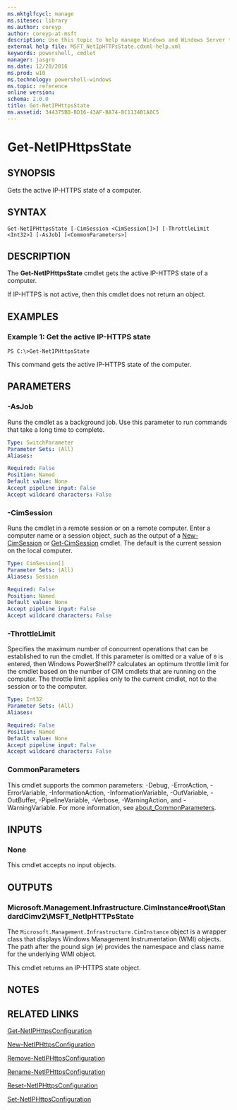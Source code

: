 ```yaml
---
ms.mktglfcycl: manage
ms.sitesec: library
ms.author: coreyp
author: coreyp-at-msft
description: Use this topic to help manage Windows and Windows Server technologies with Windows PowerShell.
external help file: MSFT_NetIpHTTPsState.cdxml-help.xml
keywords: powershell, cmdlet
manager: jasgro
ms.date: 12/20/2016
ms.prod: w10
ms.technology: powershell-windows
ms.topic: reference
online version: 
schema: 2.0.0
title: Get-NetIPHttpsState
ms.assetid: 344375BD-BD16-43AF-BA74-BC1134B1A8C5
---
```


# Get-NetIPHttpsState

## SYNOPSIS
Gets the active IP-HTTPS state of a computer.

## SYNTAX

```
Get-NetIPHttpsState [-CimSession <CimSession[]>] [-ThrottleLimit <Int32>] [-AsJob] [<CommonParameters>]
```

## DESCRIPTION
The **Get-NetIPHttpsState** cmdlet gets the active IP-HTTPS state of a computer.

If IP-HTTPS is not active, then this cmdlet does not return an object.

## EXAMPLES

### Example 1: Get the active IP-HTTPS state
```
PS C:\>Get-NetIPHttpsState
```

This command gets the active IP-HTTPS state of the computer.

## PARAMETERS

### -AsJob
Runs the cmdlet as a background job. Use this parameter to run commands that take a long time to complete.

```yaml
Type: SwitchParameter
Parameter Sets: (All)
Aliases: 

Required: False
Position: Named
Default value: None
Accept pipeline input: False
Accept wildcard characters: False
```

### -CimSession
Runs the cmdlet in a remote session or on a remote computer.
Enter a computer name or a session object, such as the output of a [New-CimSession](http://go.microsoft.com/fwlink/p/?LinkId=227967) or [Get-CimSession](http://go.microsoft.com/fwlink/p/?LinkId=227966) cmdlet.
The default is the current session on the local computer.

```yaml
Type: CimSession[]
Parameter Sets: (All)
Aliases: Session

Required: False
Position: Named
Default value: None
Accept pipeline input: False
Accept wildcard characters: False
```

### -ThrottleLimit
Specifies the maximum number of concurrent operations that can be established to run the cmdlet.
If this parameter is omitted or a value of `0` is entered, then Windows PowerShell?? calculates an optimum throttle limit for the cmdlet based on the number of CIM cmdlets that are running on the computer.
The throttle limit applies only to the current cmdlet, not to the session or to the computer.

```yaml
Type: Int32
Parameter Sets: (All)
Aliases: 

Required: False
Position: Named
Default value: None
Accept pipeline input: False
Accept wildcard characters: False
```

### CommonParameters
This cmdlet supports the common parameters: -Debug, -ErrorAction, -ErrorVariable, -InformationAction, -InformationVariable, -OutVariable, -OutBuffer, -PipelineVariable, -Verbose, -WarningAction, and -WarningVariable. For more information, see [about_CommonParameters](http://go.microsoft.com/fwlink/?LinkID=113216).

## INPUTS

### None
This cmdlet accepts no input objects.

## OUTPUTS

### Microsoft.Management.Infrastructure.CimInstance#root\StandardCimv2\MSFT_NetIpHTTPsState
The `Microsoft.Management.Infrastructure.CimInstance` object is a wrapper class that displays Windows Management Instrumentation (WMI) objects.
The path after the pound sign (`#`) provides the namespace and class name for the underlying WMI object.

This cmdlet returns an IP-HTTPS state object.

## NOTES

## RELATED LINKS

[Get-NetIPHttpsConfiguration](./get-netiphttpsconfiguration.md)

[New-NetIPHttpsConfiguration](./new-netiphttpsconfiguration.md)

[Remove-NetIPHttpsConfiguration](./remove-netiphttpsconfiguration.md)

[Rename-NetIPHttpsConfiguration](./rename-netiphttpsconfiguration.md)

[Reset-NetIPHttpsConfiguration](./reset-netiphttpsconfiguration.md)

[Set-NetIPHttpsConfiguration](./set-netiphttpsconfiguration.md)


